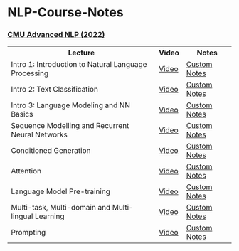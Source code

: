# NLP-Course-Notes

### [CMU Advanced NLP (2022)](http://www.phontron.com/class/anlp2021/index.html)

<table class="tg">
  <tr>
    <th class="tg-yw4l"><b>Lecture</b></th>
    <th class="tg-yw4l"><b>Video</b></th>
    <th class="tg-yw4l"><b>Notes</b></th>
  </tr>
  
  <tr>
    <td class="tg-yw4l">Intro 1: Introduction to Natural Language Processing </td>
    <td class="tg-yw4l"><a href="https://youtu.be/rVht4eK3EZw">Video<a></td>
    <td class="tg-yw4l"><a href="https://modern-palladium-44c.notion.site/Intro-1-Introduction-to-Natural-Language-Processing-4146adce855f4f629dc2a62b650e344b">Custom Notes</a></td>
  </tr>
    <tr>
    <td class="tg-yw4l">Intro 2: Text Classification </td>
    <td class="tg-yw4l"><a href="https://youtu.be/boPpVexvDAI">Video<a></td>
    <td class="tg-yw4l"><a href="https://modern-palladium-44c.notion.site/Intro-2-Text-Classification-79c03ee327af4ac4892da6de87406b78">Custom Notes</a></td>
  </tr>
      <tr>
    <td class="tg-yw4l">Intro 3: Language Modeling and NN Basics </td>
    <td class="tg-yw4l"><a href="https://youtu.be/pifqfW2ApI4">Video<a></td>
    <td class="tg-yw4l"><a href="https://modern-palladium-44c.notion.site/Intro-3-Language-Modeling-and-NN-Basics-91468eaef0a1465fba5bbab3889968ab">Custom Notes</a></td>
  </tr>
        <tr>
    <td class="tg-yw4l">Sequence Modelling and Recurrent Neural Networks </td>
    <td class="tg-yw4l"><a href="https://youtu.be/N_Ip2zhIGSk">Video<a></td>
    <td class="tg-yw4l"><a href="https://modern-palladium-44c.notion.site/Sequence-Modelling-and-Recurrent-Neural-Networks-b63b77eef999448fbefa01bd5a59f038">Custom Notes</a></td>
  </tr>
       <tr>
    <td class="tg-yw4l">Conditioned Generation</td>
    <td class="tg-yw4l"><a href="https://youtu.be/FazNgBWvkkk">Video<a></td>
    <td class="tg-yw4l"><a href="https://modern-palladium-44c.notion.site/Conditioned-Generation-b2ca1bafabbd4853a5b39cc7e04690b9">Custom Notes</a></td>
  </tr>
       <tr>
    <td class="tg-yw4l">Attention</td>
    <td class="tg-yw4l"><a href="https://youtu.be/0PPzD4mxpuM">Video<a></td>
    <td class="tg-yw4l"><a href="https://modern-palladium-44c.notion.site/Attention-ea4406b57e2448779a7c50f95ee22b02">Custom Notes</a></td>
  </tr>
  <tr>
    <td class="tg-yw4l">Language Model Pre-training</td>
    <td class="tg-yw4l"><a href="https://youtu.be/27LkyrxaUK4">Video<a></td>
    <td class="tg-yw4l"><a href="https://modern-palladium-44c.notion.site/Language-Model-Pre-training-d7ca2e525d2a499e8dc4ba83a7579ede">Custom Notes</a></td>
  </tr>
  <tr>
    <td class="tg-yw4l">Multi-task, Multi-domain and Multi-lingual Learning</td>
    <td class="tg-yw4l"><a href="https://youtu.be/BXPyIENMs4Y">Video<a></td>
    <td class="tg-yw4l"><a href="https://modern-palladium-44c.notion.site/Multi-task-Multi-domain-and-Multi-lingual-Learning-0ee6c9835f5a4572840bee49828ddc66">Custom Notes</a></td>
  </tr>
   <tr>
    <td class="tg-yw4l">Prompting</td>
    <td class="tg-yw4l"><a href="https://youtu.be/5ef83Wljm-M">Video<a></td>
    <td class="tg-yw4l"><a href="https://modern-palladium-44c.notion.site/Prompting-635c692c0af94c2789062e721b766f71">Custom Notes</a></td>
  </tr>
</table>
